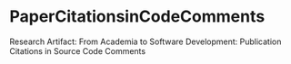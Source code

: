 # PaperCitationsinCodeComments
Research Artifact: From Academia to Software Development: Publication Citations in Source Code Comments

